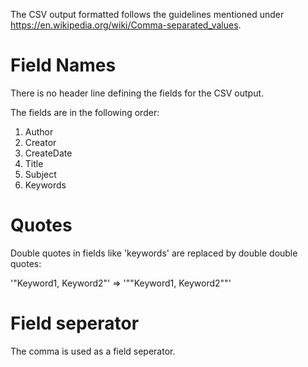 The CSV output formatted follows the guidelines mentioned under https://en.wikipedia.org/wiki/Comma-separated_values.

# Field Names

There is no header line defining the fields for the CSV output.

The fields are in the following order:

1. Author
2. Creator
3. CreateDate
4. Title
5. Subject
6. Keywords

# Quotes
Double quotes in fields like 'keywords' are replaced by double double quotes:

'"Keyword1, Keyword2"' => '""Keyword1, Keyword2""'

# Field seperator
The comma is used as a field seperator.

